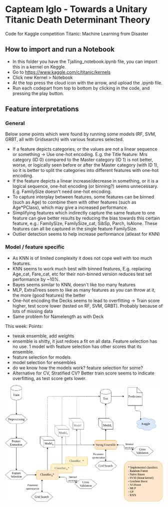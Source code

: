 # Capteam Iglo - Towards a Unitary Titanic Death Determinant Theory
Code for Kaggle competition Titanic: Machine Learning from Disaster


## How to import and run a Notebook
- In this folder you have the Tjalling_notebook.ipynb file, you can import this in a kernel on Keggle.
- Go to https://www.kaggle.com/c/titanic/kernels
- Click new Kernel > Notebook
- At the top press the cloud icon with the arrow, and upload the .ipynb file.
- Run each codepart from top to bottom by clicking in the code, and pressing the play button.



## Feature interpretations
### General
Below some points which were found by running some models (RF, SVM, GRBT, all with Gridsearch) with various features selected.
- If a feature depicts categories, or the values are not a linear sequence or something -> Use one-hot encoding. E.g. the Title feature: Mrs category (ID 0) compared to the Master category (ID 1) is not better, worse, or logically seen before or after the Master category (with ID 1), so it is better to split the categories into different features with one-hot encoding.
- If the feature depicts a linear increase/decrease in something, or it is a logical sequence, one-hot encoding (or binning?) seems unnecessary. E.g. FamilySize doesn't need one-hot encoding.
- To capture interplay between features, some features can be binned (such as Age) to combine them with other features (such as Age*PClass), which may give a increased performance.
- Simplifying features which indirectly capture the same feature to one feature can give better results by reducing the bias towards this certain feature, e.g.: FamilySize, FamilySize_cat, SibSp, Parch, IsAlone. These features can all be captured in the single feature FamilySize.
- Outlier detection seems to help increase performance (atleast for KNN)

### Model / feature specific
- As KNN is of limited complexity it does not cope well with too much features.
- KNN seems to work much best with binned features, E.g. replacing Age_cat, Fare_cat, etc for their non-binned version reduces test set performance by ~10%.
- Bayes seems similar to KNN, doesn't like too many features
- MLP, ExtraTrees seem to like as many features as you can throw at it, the more (good features) the better
- One-hot encoding the Decks seems to lead to overfitting -> Train score higher, test score lower (tested on RF, SVM, GRBT). Probably because of lots of missing data
- Same problem for Namelength as with Deck


This week:
Points:
- tweak ensemble, add weights
- ensemble is shitty, it just redoes a fit on all data.  Feature selection has no use. 1 model with feature selection has other scores that its ensemble.
- feature selection for models
- model selection for ensembles
- do we know how the models work? feature selection for some?
- Alternative for CV, Stratified CV? Better train score seems to indicate overfitting, as test score gets lower.


![Pipeline](https://github.com/thaije/capteam-iglo-titanic-ml/blob/master/Titanic%20pipeline.png)
